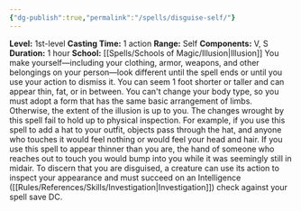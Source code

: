 ```yaml
---
{"dg-publish":true,"permalink":"/spells/disguise-self/"}
---
```


**Level:** 1st-level
**Casting Time:** 1 action
**Range:** Self
**Components:** V, S
**Duration:** 1 hour
**School:** [[Spells/Schools of Magic/Illusion\|Illusion]]
You make yourself—including your clothing, armor, weapons, and other belongings on your person—look different until the spell ends or until you use your action to dismiss it. You can seem 1 foot shorter or taller and can appear thin, fat, or in between. You can't change your body type, so you must adopt a form that has the same basic arrangement of limbs. Otherwise, the extent of the illusion is up to you.
The changes wrought by this spell fail to hold up to physical inspection. For example, if you use this spell to add a hat to your outfit, objects pass through the hat, and anyone who touches it would feel nothing or would feel your head and hair. If you use this spell to appear thinner than you are, the hand of someone who reaches out to touch you would bump into you while it was seemingly still in midair.
To discern that you are disguised, a creature can use its action to inspect your appearance and must succeed on an Intelligence ([[Rules/References/Skills/Investigation\|Investigation]]) check against your spell save DC.